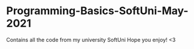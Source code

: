 # Programming-Basics-SoftUni-May-2021
Contains all the code from my university SoftUni
Hope you enjoy! <3
